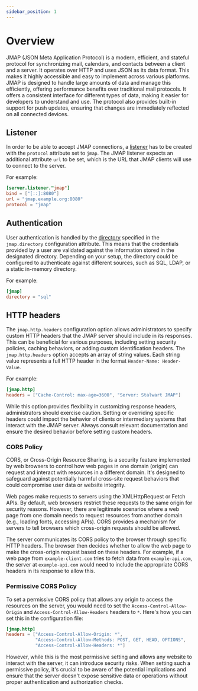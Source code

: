 ```yaml
---
sidebar_position: 1
---
```


# Overview

JMAP (JSON Meta Application Protocol) is a modern, efficient, and stateful protocol for synchronizing mail, calendars, and contacts between a client and a server. It operates over HTTP and uses JSON as its data format. This makes it highly accessible and easy to implement across various platforms. JMAP is designed to handle large amounts of data and manage this efficiently, offering performance benefits over traditional mail protocols. It offers a consistent interface for different types of data, making it easier for developers to understand and use. The protocol also provides built-in support for push updates, ensuring that changes are immediately reflected on all connected devices.

## Listener

In order to be able to accept JMAP connections, a [listener](/docs/configuration/listener) has to be created with the `protocol` attribute set to `jmap`. The JMAP listener expects an additional attribute `url` to be set, which is the URL that JMAP clients will use to connect to the server. 

For example:

```toml
[server.listener."jmap"]
bind = ["[::]:8080"]
url = "jmap.example.org:8080"
protocol = "jmap"
```

## Authentication

User authentication is handled by the [directory](/docs/directory/overview) specified in the `jmap.directory` configuration attribute. This means that the credentials provided by a user are validated against the information stored in the designated directory. Depending on your setup, the directory could be configured to authenticate against different sources, such as SQL, LDAP, or a static in-memory directory. 

For example:

```toml
[jmap]
directory = "sql"
```

## HTTP headers

The `jmap.http.headers` configuration option allows administrators to specify custom HTTP headers that the JMAP server should include in its responses. This can be beneficial for various purposes, including setting security policies, caching behaviors, or adding custom identification headers. The `jmap.http.headers` option accepts an array of string values. Each string value represents a full HTTP header in the format `Header-Name: Header-Value`.

For example:

```toml
[jmap.http]
headers = ["Cache-Control: max-age=3600", "Server: Stalwart JMAP"]
```

While this option provides flexibility in customizing response headers, administrators should exercise caution. Setting or overriding specific headers could impact the behavior of clients or intermediary systems that interact with the JMAP server. Always consult relevant documentation and ensure the desired behavior before setting custom headers.

### CORS Policy

CORS, or Cross-Origin Resource Sharing, is a security feature implemented by web browsers to control how web pages in one domain (origin) can request and interact with resources in a different domain. It's designed to safeguard against potentially harmful cross-site request behaviors that could compromise user data or website integrity.

Web pages make requests to servers using the XMLHttpRequest or Fetch APIs. By default, web browsers restrict these requests to the same origin for security reasons. However, there are legitimate scenarios where a web page from one domain needs to request resources from another domain (e.g., loading fonts, accessing APIs). CORS provides a mechanism for servers to tell browsers which cross-origin requests should be allowed.

The server communicates its CORS policy to the browser through specific HTTP headers. The browser then decides whether to allow the web page to make the cross-origin request based on these headers. For example, if a web page from `example-client.com` tries to fetch data from `example-api.com`, the server at `example-api.com` would need to include the appropriate CORS headers in its response to allow this.

### Permissive CORS Policy

To set a permissive CORS policy that allows any origin to access the resources on the server, you would need to set the `Access-Control-Allow-Origin` and `Access-Control-Allow-Headers` headers to `*`. Here's how you can set this in the configuration file:

```toml
[jmap.http]
headers = ["Access-Control-Allow-Origin: *", 
           "Access-Control-Allow-Methods: POST, GET, HEAD, OPTIONS", 
           "Access-Control-Allow-Headers: *"]
```

However, while this is the most permissive setting and allows any website to interact with the server, it can introduce security risks. When setting such a permissive policy, it's crucial to be aware of the potential implications and ensure that the server doesn't expose sensitive data or operations without proper authentication and authorization checks.

